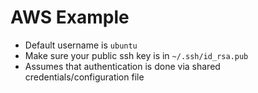 # AWS Example

* Default username is `ubuntu`
* Make sure your public ssh key is in `~/.ssh/id_rsa.pub`
* Assumes that authentication is done via shared credentials/configuration file 